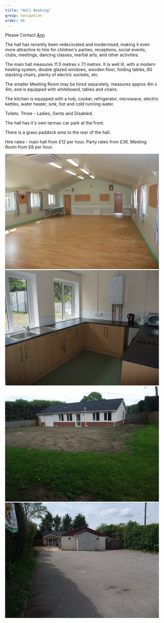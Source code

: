 ```yaml
---
title: "Hall Booking"
group: navigation
order: 90
---
```


Please Contact [Ann](mailto:ann@thegillams.co.uk?subject=Hall%20booking)

The hall has recently been redecorated and modernised, making it even more attractive to hire for children's parties, receptions, social events, clubs, meetings, dancing classes, martial arts, and other activities.

The main hall measures 11.5 metres x 7.1 metres. It is well lit, with a modern heating system, double glazed windows, wooden floor, folding tables, 60 stacking chairs, plenty of electric sockets, etc.

The smaller Meeting Room may be hired separately, measures approx 4m x 4m, and is equipped with whiteboard, tables and chairs.

The kitchen is equipped with a hob, cooker, refrigerator, microwave, electric kettles, water heater, sink, hot and cold running water.

Toilets. Three - Ladies, Gents and Disabled.

The hall has it's own tarmac car park at the front.

There is a grass paddock area to the rear of the hall.

Hire rates - main hall from £12 per hour. Party rates from £36. Meeting Room from £6 per hour.

![](/assets/img/hall/hall1.png)
![](/assets/img/hall/hall2.png)
![](/assets/img/hall/hall3.png)
![](/assets/img/hall/hall4.png)
